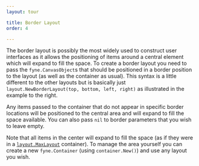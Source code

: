 ```yaml
---
layout: tour

title: Border Layout
order: 4

---
```


The border layout is possibly the most widely used to construct user
interfaces as it allows the positioning of items around a central element
which will expand to fill the space. To create a border layout you need
to pass the `fyne.CanvasObject`s that should be positioned in a border
position to the layout (as well as the container as usual). This
syntax is a little different to the other layouts but is basically just
`layout.NewBorderLayout(top, bottom, left, right)` as illustrated in
the example to the right.

Any items passed to the container that do not appear in specific border
locations will be positioned to the central area and will expand to
fill the space available. You can also pass `nil` to border parameters
that you wish to leave empty.

Note that all items in the center will expand to fill the space (as if
they were in a [`layout.MaxLayout`](maxlayout.html) container). To manage
the area yourself you can create a new `fyne.Container` (using `container.New()`) and use any
layout you wish.
